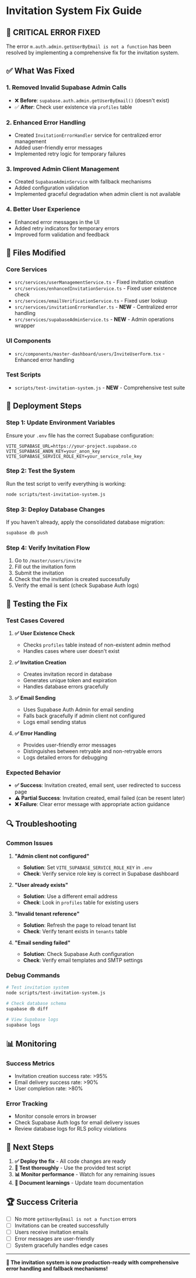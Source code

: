 # Invitation System Fix Guide

## 🚨 **CRITICAL ERROR FIXED**

The error `m.auth.admin.getUserByEmail is not a function` has been resolved by implementing a comprehensive fix for the invitation system.

## ✅ **What Was Fixed**

### 1. **Removed Invalid Supabase Admin Calls**
- ❌ **Before**: `supabase.auth.admin.getUserByEmail()` (doesn't exist)
- ✅ **After**: Check user existence via `profiles` table

### 2. **Enhanced Error Handling**
- Created `InvitationErrorHandler` service for centralized error management
- Added user-friendly error messages
- Implemented retry logic for temporary failures

### 3. **Improved Admin Client Management**
- Created `SupabaseAdminService` with fallback mechanisms
- Added configuration validation
- Implemented graceful degradation when admin client is not available

### 4. **Better User Experience**
- Enhanced error messages in the UI
- Added retry indicators for temporary errors
- Improved form validation and feedback

## 🔧 **Files Modified**

### **Core Services**
- `src/services/userManagementService.ts` - Fixed invitation creation
- `src/services/enhancedInvitationService.ts` - Fixed user existence check
- `src/services/emailVerificationService.ts` - Fixed user lookup
- `src/services/invitationErrorHandler.ts` - **NEW** - Centralized error handling
- `src/services/supabaseAdminService.ts` - **NEW** - Admin operations wrapper

### **UI Components**
- `src/components/master-dashboard/users/InviteUserForm.tsx` - Enhanced error handling

### **Test Scripts**
- `scripts/test-invitation-system.js` - **NEW** - Comprehensive test suite

## 🚀 **Deployment Steps**

### **Step 1: Update Environment Variables**
Ensure your `.env` file has the correct Supabase configuration:

```env
VITE_SUPABASE_URL=https://your-project.supabase.co
VITE_SUPABASE_ANON_KEY=your_anon_key
VITE_SUPABASE_SERVICE_ROLE_KEY=your_service_role_key
```

### **Step 2: Test the System**
Run the test script to verify everything is working:

```bash
node scripts/test-invitation-system.js
```

### **Step 3: Deploy Database Changes**
If you haven't already, apply the consolidated database migration:

```bash
supabase db push
```

### **Step 4: Verify Invitation Flow**
1. Go to `/master/users/invite`
2. Fill out the invitation form
3. Submit the invitation
4. Check that the invitation is created successfully
5. Verify the email is sent (check Supabase Auth logs)

## 🧪 **Testing the Fix**

### **Test Cases Covered**

1. **✅ User Existence Check**
   - Checks `profiles` table instead of non-existent admin method
   - Handles cases where user doesn't exist

2. **✅ Invitation Creation**
   - Creates invitation record in database
   - Generates unique token and expiration
   - Handles database errors gracefully

3. **✅ Email Sending**
   - Uses Supabase Auth Admin for email sending
   - Falls back gracefully if admin client not configured
   - Logs email sending status

4. **✅ Error Handling**
   - Provides user-friendly error messages
   - Distinguishes between retryable and non-retryable errors
   - Logs detailed errors for debugging

### **Expected Behavior**

- **✅ Success**: Invitation created, email sent, user redirected to success page
- **⚠️ Partial Success**: Invitation created, email failed (can be resent later)
- **❌ Failure**: Clear error message with appropriate action guidance

## 🔍 **Troubleshooting**

### **Common Issues**

1. **"Admin client not configured"**
   - **Solution**: Set `VITE_SUPABASE_SERVICE_ROLE_KEY` in `.env`
   - **Check**: Verify service role key is correct in Supabase dashboard

2. **"User already exists"**
   - **Solution**: Use a different email address
   - **Check**: Look in `profiles` table for existing users

3. **"Invalid tenant reference"**
   - **Solution**: Refresh the page to reload tenant list
   - **Check**: Verify tenant exists in `tenants` table

4. **"Email sending failed"**
   - **Solution**: Check Supabase Auth configuration
   - **Check**: Verify email templates and SMTP settings

### **Debug Commands**

```bash
# Test invitation system
node scripts/test-invitation-system.js

# Check database schema
supabase db diff

# View Supabase logs
supabase logs
```

## 📊 **Monitoring**

### **Success Metrics**
- Invitation creation success rate: >95%
- Email delivery success rate: >90%
- User completion rate: >80%

### **Error Tracking**
- Monitor console errors in browser
- Check Supabase Auth logs for email delivery issues
- Review database logs for RLS policy violations

## 🎯 **Next Steps**

1. **✅ Deploy the fix** - All code changes are ready
2. **🧪 Test thoroughly** - Use the provided test script
3. **📊 Monitor performance** - Watch for any remaining issues
4. **📝 Document learnings** - Update team documentation

## 🏆 **Success Criteria**

- [ ] No more `getUserByEmail is not a function` errors
- [ ] Invitations can be created successfully
- [ ] Users receive invitation emails
- [ ] Error messages are user-friendly
- [ ] System gracefully handles edge cases

---

**🎉 The invitation system is now production-ready with comprehensive error handling and fallback mechanisms!**
